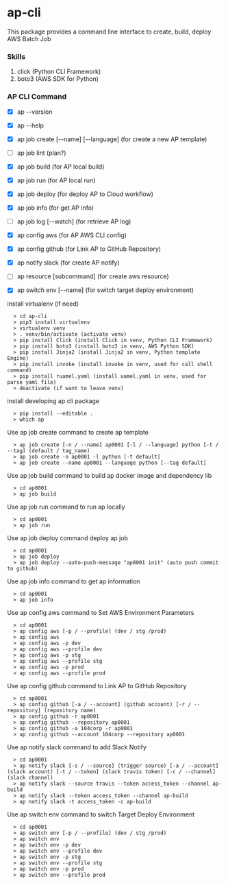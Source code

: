 # ap-cli
This package provides a command line interface to create, build, deploy AWS Batch Job

### Skills
1. click (Python CLI Framework)
2. boto3 (AWS SDK for Python)

### AP CLI Command
- [x] ap --version
- [x] ap --help
- [x] ap job create [--name] [--language] (for create a new AP template)
- [ ] ap job lint (plan?)
- [x] ap job build (for AP local build)
- [x] ap job run (for AP local run)
- [x] ap job deploy (for deploy AP to Cloud workflow)
- [x] ap job info (for get AP info)
- [ ] ap job log [--watch] (for retrieve AP log)
- [x] ap config aws (for AP AWS CLI config)
- [x] ap config github (for Link AP to GitHub Repository)
- [x] ap notify slack (for create AP notify)
- [ ] ap resource [subcommand] (for create aws resource)
- [x] ap switch env [--name] (for switch target deploy environment)


install virtualenv (if need)
```
  > cd ap-cli
  > pip3 install virtualenv
  > virtualenv venv
  > . venv/bin/activate (activate venv)
  > pip install Click (install Click in venv, Python CLI Framework)
  > pip install boto3 (install boto3 in venv, AWS Python SDK)
  > pip install Jinja2 (install Jinja2 in venv, Python template Engine)
  > pip install invoke (install invoke in venv, used for call shell command)
  > pip install ruamel.yaml (install uamel.yaml in venv, used for parse yaml file)
  > deactivate (if want to leave venv)
```
install developing ap cli package
```
  > pip install --editable .
  > which ap
```
Use ap job create command to create ap template
```
  > ap job create [-n / --name] ap0001 [-l / --language] python [-t / --tag] (default / tag_name)
  > ap job create -n ap0001 -l python [-t default]
  > ap job create --name ap0001 --language python [--tag default]
```
Use ap job build command to build ap docker image and dependency lib
```
  > cd ap0001
  > ap job build
```
Use ap job run command to run ap locally
```
  > cd ap0001
  > ap job run
```
Use ap job deploy command deploy ap job
```
  > cd ap0001
  > ap job deploy
  > ap job deploy --auto-push-message "ap0001 init" (auto push commit to github)
```
Use ap job info command to get ap information
```
  > cd ap0001
  > ap job info
```
Use ap config aws command to Set AWS Environment Parameters
```
  > cd ap0001
  > ap config aws [-p / --profile] (dev / stg /prod)
  > ap config aws
  > ap config aws -p dev
  > ap config aws --profile dev
  > ap config aws -p stg
  > ap config aws --profile stg
  > ap config aws -p prod
  > ap config aws --profile prod
```
Use ap config github command to Link AP to GitHub Repository
```
  > cd ap0001
  > ap config github [-a / --account] (github account) [-r / --repository] (repository name)
  > ap config github -r ap0001
  > ap config github --repository ap0001
  > ap config github -a 104corp -r ap0001 
  > ap config github --account 104corp --repository ap0001 
```
Use ap notify slack command to add Slack Notify
```
  > cd ap0001
  > ap notify slack [-s / --source] (trigger source) [-a / --account] (slack account) [-t / --token] (slack travis token) [-c / --channel] (slack channel)
  > ap notify slack --source travis --token access_token --channel ap-build
  > ap notify slack --token access_token --channel ap-build
  > ap notify slack -t access_token -c ap-build
```
Use ap switch env command to switch Target Deploy Environment
```
  > cd ap0001
  > ap switch env [-p / --profile] (dev / stg /prod)
  > ap switch env
  > ap switch env -p dev
  > ap switch env --profile dev
  > ap switch env -p stg
  > ap switch env --profile stg
  > ap switch env -p prod
  > ap switch env --profile prod
```